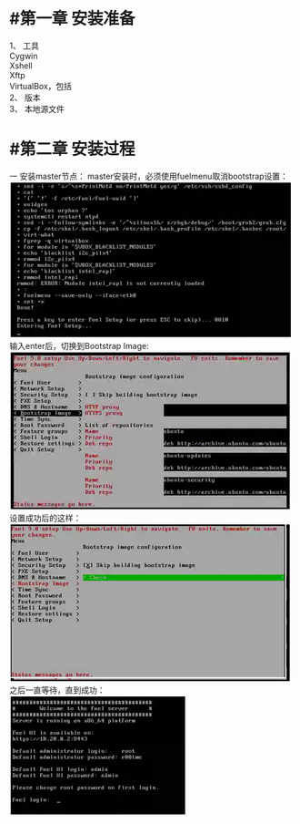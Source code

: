 ﻿#  #第一章 安装准备
1、	工具  
Cygwin  
Xshell  
Xftp  
VirtualBox，包括  
2、	版本  
3、	本地源文件  

#  #第二章	安装过程
一 安装master节点：
master安装时，必须使用fuelmenu取消bootstrap设置：  
 ![img](https://raw.githubusercontent.com/gyf821/Hello-World/master/pic/bootstrap.png)
输入enter后，切换到Bootstrap Image:  
![img](https://raw.githubusercontent.com/gyf821/Hello-World/master/pic/bootstrap01.png)
设置成功后的这样：  
![img](https://raw.githubusercontent.com/gyf821/Hello-World/master/pic/bootstrap02.png)
之后一直等待，直到成功：  
![img](https://raw.githubusercontent.com/gyf821/Hello-World/master/pic/mastersucess.png)
 
